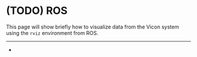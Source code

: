 # \(TODO\) ROS

This page will show briefly how to visualize data from the Vicon system using the `rviz` environment from ROS.

---
-
